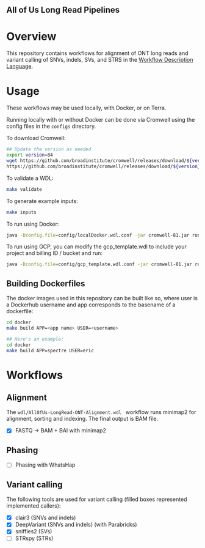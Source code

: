 All of Us Long Read Pipelines
---------------------

# Overview
This repository contains workflows for alignment of ONT long reads and variant
calling of SNVs, indels, SVs, and STRS in the [Workflow Description Language](https://github.com/openwdl/wdl).

# Usage
These workflows may be used locally, with Docker, or on Terra.

Running locally with or without Docker can be done via Cromwell using the config files in the `configs` directory.

To download Cromwell:

```bash
## Update the version as needed
export version=84
wget https://github.com/broadinstitute/cromwell/releases/download/${version}/cromwell-${version}.jar
https://github.com/broadinstitute/cromwell/releases/download/${version}/womtool-${version}.jar
```

To validate a WDL:

```bash
make validate
```

To generate example inputs:

```bash
make inputs
```

To run using Docker:

```bash
java -Dconfig.file=config/localDocker.wdl.conf -jar cromwell-81.jar run -i inputs.local.json wdl/AllOfUs-LongRead-ONT-AlignmentAndPhasing.wdl
```

To run using GCP, you can modify the gcp_template.wdl to include your project and billing ID / bucket and run:

```bash
java -Dconfig.file=config/gcp_template.wdl.conf -jar cromwell-81.jar run -i inputs.local.json wdl/AllOfUs-LongRead-ONT-AlignmentAndPhasing.wdl
```

## Building Dockerfiles
The docker images used in this repository can be built like so, where user is a Dockerhub username and app corresponds to the basename of a dockerfile:

```bash
cd docker
make build APP=<app name> USER=<username>

## Here's an example:
cd docker
make build APP=spectre USER=eric
```

# Workflows

## Alignment
The `wdl/AllOfUs-LongRead-ONT-Alignment.wdl ` workflow runs minimap2 for alignment, sorting and indexing. The final output is BAM file.

- [X] FASTQ -> BAM + BAI with minimap2

## Phasing

- [ ] Phasing with WhatsHap


## Variant calling
The following tools are used for variant calling (filled boxes represented implemented callers):

- [X] clair3 (SNVs and indels)
- [X] DeepVariant (SNVs and indels) (with Parabricks)
- [X] sniffles2 (SVs)
- [ ] STRspy (STRs)

